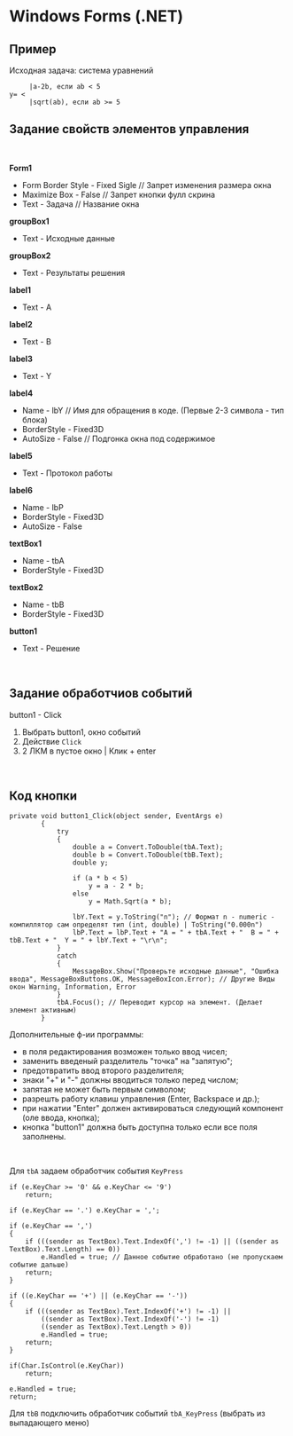 # Windows Forms (.NET)

## Пример
Исходная задача: система уравнений
```
     |a-2b, если ab < 5
y= <
     |sqrt(ab), если ab >= 5
```

## Задание свойств элементов управления
<br>

**Form1**
- Form Border Style - Fixed Sigle // Запрет изменения размера окна
- Maximize Box - False // Запрет кнопки фулл скрина
- Text - Задача // Название окна

**groupBox1**
- Text - Исходные данные

**groupBox2**
- Text - Результаты решения

**label1**
- Text - A

**label2**
- Text - B

**label3**
- Text - Y

**label4**
- Name - lbY // Имя для обращения в коде. (Первые 2-3 символа - тип блока)
- BorderStyle - Fixed3D
- AutoSize - False // Подгонка окна под содержимое

**label5**
- Text - Протокол работы

**label6**
- Name - lbP
- BorderStyle - Fixed3D
- AutoSize - False

**textBox1**
- Name - tbA
- BorderStyle - Fixed3D

**textBox2**
- Name - tbB
- BorderStyle - Fixed3D

**button1**
- Text - Решение

<br>

## Задание обработчиов событий

button1 - Click

1) Выбрать button1, окно событий
2) Действие `Click`
3) 2 ЛКМ в пустое окно | Клик + enter

<br>

## Код кнопки

```
private void button1_Click(object sender, EventArgs e)
        {
            try
            {
                double a = Convert.ToDouble(tbA.Text);
                double b = Convert.ToDouble(tbB.Text);
                double y;

                if (a * b < 5)
                    y = a - 2 * b;
                else
                    y = Math.Sqrt(a * b);

                lbY.Text = y.ToString("n"); // Формат n - numeric - компиллятор сам определят тип (int, double) | ToString("0.000n")
                lbP.Text = lbP.Text + "A = " + tbA.Text + "  B = " + tbB.Text + "  Y = " + lbY.Text + "\r\n";
            }
            catch
            {
                MessageBox.Show("Проверьте исходные данные", "Ошибка ввода", MessageBoxButtons.OK, MessageBoxIcon.Error); // Другие Виды окон Warning, Information, Error
            }
            tbA.Focus(); // Переводит курсор на элемент. (Делает элемент активным)
        }
```

Дополнительные ф-ии программы:
- в поля редактирования возможен только ввод чисел;
- заменить введеный разделитель "точка" на "запятую";
- предотвратить ввод второго разделителя;
- знаки "+" и "-" должны вводиться только перед числом;
- запятая не может быть первым символом;
- разрешть работу клавиш управления (Enter, Backspace и др.);
- при нажатии "Enter" должен активироваться следующий компонент (оле ввода, кнопка);
- кнопка "button1" должна быть доступна только если все поля заполнены.

<br>

Для `tbA` задаем обработчик события `KeyPress`

```
if (e.KeyChar >= '0' && e.KeyChar <= '9')
    return;

if (e.KeyChar == '.') e.KeyChar = ',';

if (e.KeyChar == ',')
{
    if (((sender as TextBox).Text.IndexOf(',') != -1) || ((sender as TextBox).Text.Length) == 0))
        e.Handled = true; // Данное событие обработано (не пропускаем событие дальше)
    return;
}

if ((e.KeyChar == '+') || (e.KeyChar == '-'))
{
    if (((sender as TextBox).Text.IndexOf('+') != -1) ||
        ((sender as TextBox).Text.IndexOf('-') != -1)
        ((sender as TextBox).Text.Length > 0))
        e.Handled = true;
    return;
}

if(Char.IsControl(e.KeyChar))
    return;

e.Handled = true;
return;
```

Для `tbB` подключить обработчик событий `tbA_KeyPress` (выбрать из выпадающего меню)
